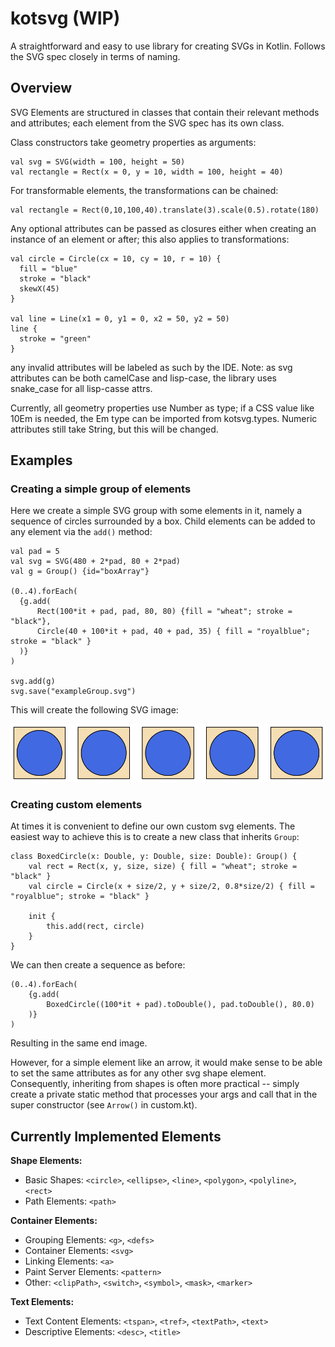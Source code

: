 # kotsvg (WIP)
A straightforward and easy to use library for creating SVGs in Kotlin. Follows the SVG spec closely in terms of naming.

## Overview

SVG Elements are structured in classes that contain their relevant methods and attributes; each element from the SVG spec has its own class.

Class constructors take geometry properties as arguments:
```
val svg = SVG(width = 100, height = 50)
val rectangle = Rect(x = 0, y = 10, width = 100, height = 40)
```

For transformable elements, the transformations can be chained:
```
val rectangle = Rect(0,10,100,40).translate(3).scale(0.5).rotate(180)
```
Any optional attributes can be passed as closures either when creating an instance of an element or after; this also applies to transformations:

```
val circle = Circle(cx = 10, cy = 10, r = 10) {
  fill = "blue"
  stroke = "black"
  skewX(45)
}

val line = Line(x1 = 0, y1 = 0, x2 = 50, y2 = 50)
line {
  stroke = "green"
}
```

any invalid attributes will be labeled as such by the IDE. Note: as svg attributes can be both camelCase and lisp-case,
the library uses snake_case for all lisp-casse attrs.

Currently, all geometry properties use Number as type; if a CSS value like 10Em is needed, the Em type can be imported from kotsvg.types. Numeric attributes still take String, but this will be changed.

## Examples

### Creating a simple group of elements

Here we create a simple SVG group with some elements in it, namely a sequence of circles surrounded by a box.  Child elements can be added to any element via the `add()` method:

```
val pad = 5
val svg = SVG(480 + 2*pad, 80 + 2*pad)
val g = Group() {id="boxArray"}

(0..4).forEach(
  {g.add(
      Rect(100*it + pad, pad, 80, 80) {fill = "wheat"; stroke = "black"},
      Circle(40 + 100*it + pad, 40 + pad, 35) { fill = "royalblue"; stroke = "black" }
  )}
)

svg.add(g)
svg.save("exampleGroup.svg")
```

This will create the following SVG image:

![](docs/exampleGroup.svg)

### Creating custom elements

At times it is convenient to define our own custom svg elements. The easiest way to achieve this is to create a new class that inherits `Group`:

```
class BoxedCircle(x: Double, y: Double, size: Double): Group() {
    val rect = Rect(x, y, size, size) { fill = "wheat"; stroke = "black" }
    val circle = Circle(x + size/2, y + size/2, 0.8*size/2) { fill = "royalblue"; stroke = "black" }

    init {
        this.add(rect, circle)
    }
}
```

We can then create a sequence as before:

```
(0..4).forEach(
    {g.add(
        BoxedCircle((100*it + pad).toDouble(), pad.toDouble(), 80.0)
    )}
)
```

Resulting in the same end image.

However, for a simple element like an arrow, it would make sense to be able to set the same attributes as for any other svg shape element. Consequently, inheriting from shapes is often more practical -- simply create a private static method that processes your args and call that in the super constructor (see `Arrow()` in custom.kt).


## Currently Implemented Elements

**Shape Elements:**
- Basic Shapes: `<circle>`, `<ellipse>`, `<line>`, `<polygon>`, `<polyline>`, `<rect>`
- Path Elements: `<path>`

**Container Elements:**
- Grouping Elements: `<g>`, `<defs>`
- Container Elements: `<svg>`
- Linking Elements: `<a>`
- Paint Server Elements: `<pattern>`
- Other: `<clipPath>`, `<switch>`, `<symbol>`, `<mask>`, `<marker>`

**Text Elements:**
- Text Content Elements: `<tspan>`, `<tref>`, `<textPath>`, `<text>`
- Descriptive Elements: `<desc>`, `<title>`
